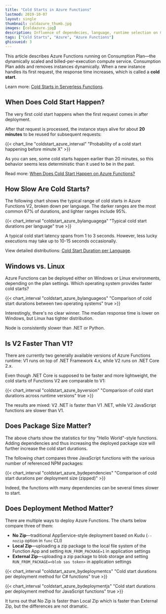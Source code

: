 ```yaml
---
title: "Cold Starts in Azure Functions"
lastmod: 2019-10-07
layout: single
thumbnail: coldazure_thumb.jpg
images: [coldazure.jpg]
description: Influence of dependecies, language, runtime selection on Consumption Plan
tags: ["Cold Starts", "Azure", "Azure Functions"]
ghissueid: 3
---
```


This article describes Azure Functions running on Consumption Plan&mdash;the dynamically scaled and billed-per-execution compute service. Consumption Plan adds and removes instances dynamically. When a new instance handles its first request, the response time increases, which is called a **cold start**.

Learn more: [Cold Starts in Serverless Functions](/serverless/coldstarts/define/).

When Does Cold Start Happen?
----------------------------

The very first cold start happens when the first request comes in after deployment.

After that request is processed, the instance stays alive for about **20 minutes** to be reused for subsequent requests:

{{< chart_line
    "coldstart_azure_interval"
    "Probability of a cold start happening before minute X" >}}

As you can see, some cold starts happen earlier than 20 minutes, so this behavior seems less deterministic than it used to be in the past.

Read more: [When Does Cold Start Happen on Azure Functions?](/serverless/coldstarts/azure/intervals/)


How Slow Are Cold Starts?
-------------------------

The following chart shows the typical range of cold starts in Azure Functions V2, broken down per language. The darker ranges are the most common 67% of durations, and lighter ranges include 95%.

{{< chart_interval
    "coldstart_azure_bylanguagega"
    "Typical cold start durations per language"
    true >}}

A typical cold start latency spans from 1 to 3 seconds. However, less lucky executions may take up to 10-15 seconds occasionally.

View detailed distributions: [Cold Start Duration per Language](/serverless/coldstarts/azure/languages/).

Windows vs. Linux
-----------------

Azure Functions can be deployed either on Windows or Linux environments, depending on the plan settings. Which operating system provides faster cold starts?

{{< chart_interval
    "coldstart_azure_bylanguageos"
    "Comparison of cold start durations between two operating systems"
    true >}}

Interestingly, there's no clear winner. The median response time is lower on Windows, but Linux has tighter distribution.

Node is consistently slower than .NET or Python.


Is V2 Faster Than V1?
---------------------

There are currently two generally available versions of Azure Functions runtime: V1 runs on top of .NET Framework 4.x, while V2 runs on .NET Core 2.x.

Even though .NET Core is supposed to be faster and more lightweight, the cold starts of Functions V2 are comparable to V1:

{{< chart_interval
    "coldstart_azure_byversion"
    "Comparison of cold start durations across runtime versions"
    true >}}

The results are mixed: V2 .NET is faster than V1 .NET, while V2 JavaScript functions are slower than V1.

Does Package Size Matter?
-------------------------

The above charts show the statistics for tiny "Hello World"-style functions. Adding dependencies and thus increasing the deployed package size will further increase the cold start durations.

The following chart compares three JavaScript functions with the various number of referenced NPM packages:

{{< chart_interval
    "coldstart_azure_bydependencies"
    "Comparison of cold start durations per deployment size (zipped)" >}}

Indeed, the functions with many dependencies can be several times slower to start.

Does Deployment Method Matter?
------------------------------

There are multiple ways to deploy Azure Functions. The charts below compare three of them:

- **No Zip**&mdash;traditional AppService-style deployment based on Kudu (`--nozip` option in `func` CLI)
- **Local Zip**&mdash;uploading a zip package to the local file system of the Function App and setting `RUN_FROM_PACKAGE=1` in application settings
- **External Zip**&mdash;uploading a zip package to blob storage and setting `RUN_FROM_PACKAGE=<blob sas token>` in application settings

{{< chart_interval
    "coldstart_azure_bydeploymentcs"
    "Cold start durations per deployment method for C# functions"
    true >}}

{{< chart_interval
    "coldstart_azure_bydeploymentjs"
    "Cold start durations per deployment method for JavaScript functions"
    true >}}

It turns out that No Zip is faster than Local Zip which is faster than External Zip, but the differences are not dramatic.